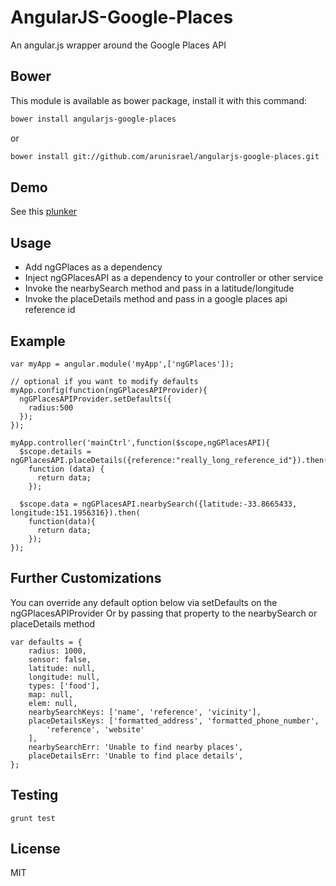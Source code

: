 AngularJS-Google-Places
=========

An angular.js wrapper around the Google Places API

Bower
--
This module is available as bower package, install it with this command:

```bash
bower install angularjs-google-places
```
or

```bash
bower install git://github.com/arunisrael/angularjs-google-places.git
```

Demo
--
See this [plunker](http://embed.plnkr.co/6kKlcbafz57lS7HEPPMx/preview)

Usage
--
- Add ngGPlaces as a dependency
- Inject ngGPlacesAPI as a dependency to your controller or other service
- Invoke the nearbySearch method and pass in a latitude/longitude
- Invoke the placeDetails method and pass in a google places api reference id

Example
--
```
var myApp = angular.module('myApp',['ngGPlaces']);

// optional if you want to modify defaults
myApp.config(function(ngGPlacesAPIProvider){
  ngGPlacesAPIProvider.setDefaults({
    radius:500
  });
});

myApp.controller('mainCtrl',function($scope,ngGPlacesAPI){
  $scope.details = ngGPlacesAPI.placeDetails({reference:"really_long_reference_id"}).then(
    function (data) {
      return data;
    });

  $scope.data = ngGPlacesAPI.nearbySearch({latitude:-33.8665433, longitude:151.1956316}).then(
    function(data){
      return data;
    });
});
```

Further Customizations
--
You can override any default option below via setDefaults on the ngGPlacesAPIProvider
Or by passing that property to the nearbySearch or placeDetails method
```
var defaults = {
    radius: 1000,
    sensor: false,
    latitude: null,
    longitude: null,
    types: ['food'],
    map: null,
    elem: null,
    nearbySearchKeys: ['name', 'reference', 'vicinity'],
    placeDetailsKeys: ['formatted_address', 'formatted_phone_number',
        'reference', 'website'
    ],
    nearbySearchErr: 'Unable to find nearby places',
    placeDetailsErr: 'Unable to find place details',
};
```

Testing
--
```
grunt test
```

License
--
MIT